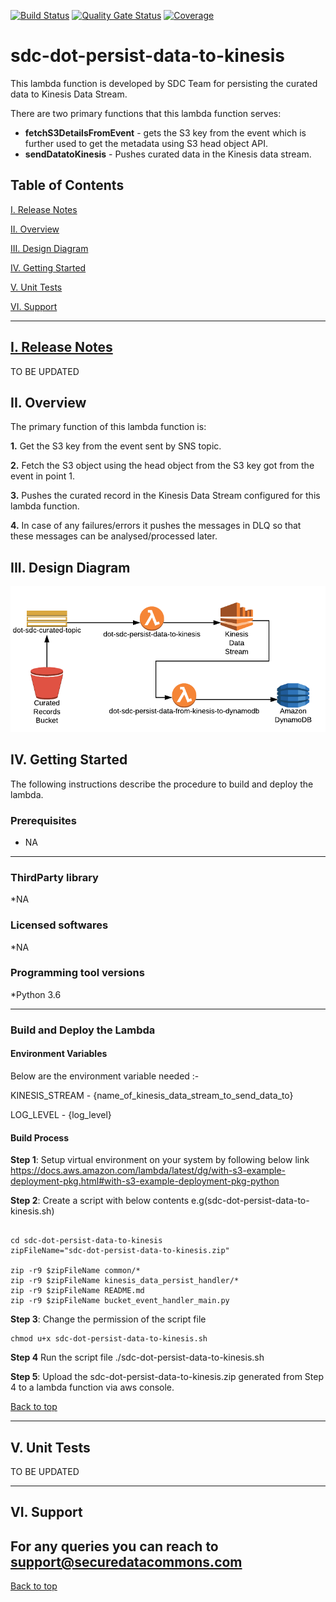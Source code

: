 [![Build Status](https://travis-ci.org/usdot-jpo-sdc-projects/sdc-dot-persist-data-to-kinesis.svg?branch=master)](https://travis-ci.org/usdot-jpo-sdc-projects/sdc-dot-persist-data-to-kinesis)
[![Quality Gate Status](https://sonarcloud.io/api/project_badges/measure?project=usdot-jpo-sdc_sdc-projects-dot-persist-data-to-kinesis&metric=alert_status)](https://sonarcloud.io/dashboard?id=usdot-jpo-sdc_sdc-projects-dot-persist-data-to-kinesis)
[![Coverage](https://sonarcloud.io/api/project_badges/measure?project=usdot-jpo-sdc_sdc-projects-dot-persist-data-to-kinesis&metric=coverage)](https://sonarcloud.io/dashboard?id=usdot-jpo-sdc_sdc-projects-dot-persist-data-to-kinesis)
# sdc-dot-persist-data-to-kinesis
This lambda function is developed by SDC Team for persisting the curated data to Kinesis Data Stream.

There are two primary functions that this lambda function serves:
* **fetchS3DetailsFromEvent** - gets the S3 key from the event which is further used to get the metadata using S3 head object API.
* **sendDatatoKinesis** - Pushes curated data in the Kinesis data stream.


<a name="toc"/>

## Table of Contents

[I. Release Notes](#release-notes)

[II. Overview](#overview)

[III. Design Diagram](#design-diagram)

[IV. Getting Started](#getting-started)

[V. Unit Tests](#unit-tests)

[VI. Support](#support)

---

<a name="release-notes"/>

## [I. Release Notes](ReleaseNotes.md)
TO BE UPDATED

<a name="overview"/>

## II. Overview
The primary function of this lambda function is:

**1.** Get the S3 key from the event sent by SNS topic.

**2.** Fetch the S3 object using the head object from the S3 key got from the event in point 1.

**3.** Pushes the curated record in the Kinesis Data Stream configured for this lambda function.

**4.** In case of any failures/errors it pushes the messages in DLQ so that these messages can be analysed/processed later.

<a name="design-diagram"/>

## III. Design Diagram

![sdc-dot-kinesis-data-persist-to-dynamo](images/persist-data-to-dynamodb.png)

<a name="getting-started"/>

## IV. Getting Started

The following instructions describe the procedure to build and deploy the lambda.

### Prerequisites
* NA 

---
### ThirdParty library

*NA

### Licensed softwares

*NA

### Programming tool versions

*Python 3.6


---
### Build and Deploy the Lambda

#### Environment Variables
Below are the environment variable needed :- 

KINESIS_STREAM - {name_of_kinesis_data_stream_to_send_data_to}

LOG_LEVEL  - {log_level}

#### Build Process

**Step 1**: Setup virtual environment on your system by following below link
https://docs.aws.amazon.com/lambda/latest/dg/with-s3-example-deployment-pkg.html#with-s3-example-deployment-pkg-python

**Step 2**: Create a script with below contents e.g(sdc-dot-persist-data-to-kinesis.sh)
```#!/bin/sh

cd sdc-dot-persist-data-to-kinesis
zipFileName="sdc-dot-persist-data-to-kinesis.zip"

zip -r9 $zipFileName common/*
zip -r9 $zipFileName kinesis_data_persist_handler/*
zip -r9 $zipFileName README.md
zip -r9 $zipFileName bucket_event_handler_main.py
```

**Step 3**: Change the permission of the script file

```
chmod u+x sdc-dot-persist-data-to-kinesis.sh
```

**Step 4** Run the script file
./sdc-dot-persist-data-to-kinesis.sh

**Step 5**: Upload the sdc-dot-persist-data-to-kinesis.zip generated from Step 4 to a lambda function via aws console.

[Back to top](#toc)

---
<a name="unit-tests"/>

## V. Unit Tests

TO BE UPDATED

---
<a name="support"/>

## VI. Support

For any queries you can reach to support@securedatacommons.com
---
[Back to top](#toc)
